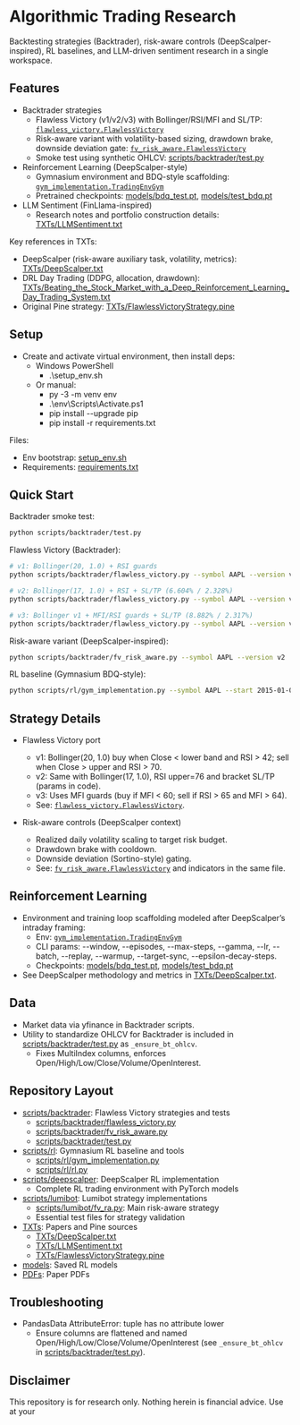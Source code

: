 # Algorithmic Trading Research

Backtesting strategies (Backtrader), risk-aware controls (DeepScalper-inspired), RL baselines, and LLM-driven sentiment research in a single workspace.

## Features
- Backtrader strategies
  - Flawless Victory (v1/v2/v3) with Bollinger/RSI/MFI and SL/TP: [`flawless_victory.FlawlessVictory`](scripts/backtrader/flawless_victory.py)
  - Risk-aware variant with volatility-based sizing, drawdown brake, downside deviation gate: [`fv_risk_aware.FlawlessVictory`](scripts/backtrader/fv_risk_aware.py)
  - Smoke test using synthetic OHLCV: [scripts/backtrader/test.py](scripts/backtrader/test.py)
- Reinforcement Learning (DeepScalper-style)
  - Gymnasium environment and BDQ-style scaffolding: [`gym_implementation.TradingEnvGym`](scripts/rl/gym_implementation.py)
  - Pretrained checkpoints: [models/bdq_test.pt](models/bdq_test.pt), [models/test_bdq.pt](models/test_bdq.pt)
- LLM Sentiment (FinLlama-inspired)
  - Research notes and portfolio construction details: [TXTs/LLMSentiment.txt](TXTs/LLMSentiment.txt)

Key references in TXTs:
- DeepScalper (risk-aware auxiliary task, volatility, metrics): [TXTs/DeepScalper.txt](TXTs/DeepScalper.txt)
- DRL Day Trading (DDPG, allocation, drawdown): [TXTs/Beating_the_Stock_Market_with_a_Deep_Reinforcement_Learning_Day_Trading_System.txt](TXTs/Beating_the_Stock_Market_with_a_Deep_Reinforcement_Learning_Day_Trading_System.txt)
- Original Pine strategy: [TXTs/FlawlessVictoryStrategy.pine](TXTs/FlawlessVictoryStrategy.pine)

## Setup
- Create and activate virtual environment, then install deps:
  - Windows PowerShell
    - .\setup_env.sh
  - Or manual:
    - py -3 -m venv env
    - .\env\Scripts\Activate.ps1
    - pip install --upgrade pip
    - pip install -r requirements.txt

Files:
- Env bootstrap: [setup_env.sh](setup_env.sh)
- Requirements: [requirements.txt](requirements.txt)

## Quick Start

Backtrader smoke test:
```sh
python scripts/backtrader/test.py
```

Flawless Victory (Backtrader):
```sh
# v1: Bollinger(20, 1.0) + RSI guards
python scripts/backtrader/flawless_victory.py --symbol AAPL --version v1

# v2: Bollinger(17, 1.0) + RSI + SL/TP (6.604% / 2.328%)
python scripts/backtrader/flawless_victory.py --symbol AAPL --version v2

# v3: Bollinger v1 + MFI/RSI guards + SL/TP (8.882% / 2.317%)
python scripts/backtrader/flawless_victory.py --symbol AAPL --version v3
```

Risk-aware variant (DeepScalper-inspired):
```sh
python scripts/backtrader/fv_risk_aware.py --symbol AAPL --version v2
```

RL baseline (Gymnasium BDQ-style):
```sh
python scripts/rl/gym_implementation.py --symbol AAPL --start 2015-01-01 --end 2022-12-31 --episodes 1
```

## Strategy Details

- Flawless Victory port
  - v1: Bollinger(20, 1.0) buy when Close < lower band and RSI > 42; sell when Close > upper and RSI > 70.
  - v2: Same with Bollinger(17, 1.0), RSI upper=76 and bracket SL/TP (params in code).
  - v3: Uses MFI guards (buy if MFI < 60; sell if RSI > 65 and MFI > 64).
  - See: [`flawless_victory.FlawlessVictory`](scripts/backtrader/flawless_victory.py).

- Risk-aware controls (DeepScalper context)
  - Realized daily volatility scaling to target risk budget.
  - Drawdown brake with cooldown.
  - Downside deviation (Sortino-style) gating.
  - See: [`fv_risk_aware.FlawlessVictory`](scripts/backtrader/fv_risk_aware.py) and indicators in the same file.

## Reinforcement Learning

- Environment and training loop scaffolding modeled after DeepScalper’s intraday framing:
  - Env: [`gym_implementation.TradingEnvGym`](scripts/rl/gym_implementation.py)
  - CLI params: --window, --episodes, --max-steps, --gamma, --lr, --batch, --replay, --warmup, --target-sync, --epsilon-decay-steps.
  - Checkpoints: [models/bdq_test.pt](models/bdq_test.pt), [models/test_bdq.pt](models/test_bdq.pt)
- See DeepScalper methodology and metrics in [TXTs/DeepScalper.txt](TXTs/DeepScalper.txt).

## Data

- Market data via yfinance in Backtrader scripts.
- Utility to standardize OHLCV for Backtrader is included in [scripts/backtrader/test.py](scripts/backtrader/test.py) as `_ensure_bt_ohlcv`.
  - Fixes MultiIndex columns, enforces Open/High/Low/Close/Volume/OpenInterest.

## Repository Layout
- [scripts/backtrader](scripts/backtrader): Flawless Victory strategies and tests
  - [scripts/backtrader/flawless_victory.py](scripts/backtrader/flawless_victory.py)
  - [scripts/backtrader/fv_risk_aware.py](scripts/backtrader/fv_risk_aware.py)
  - [scripts/backtrader/test.py](scripts/backtrader/test.py)
- [scripts/rl](scripts/rl): Gymnasium RL baseline and tools
  - [scripts/rl/gym_implementation.py](scripts/rl/gym_implementation.py)
  - [scripts/rl/rl.py](scripts/rl/rl.py)
- [scripts/deepscalper](scripts/deepscalper): DeepScalper RL implementation
  - Complete RL trading environment with PyTorch models
- [scripts/lumibot](scripts/lumibot): Lumibot strategy implementations
  - [scripts/lumibot/fv_ra.py](scripts/lumibot/fv_ra.py): Main risk-aware strategy
  - Essential test files for strategy validation
- [TXTs](TXTs): Papers and Pine sources
  - [TXTs/DeepScalper.txt](TXTs/DeepScalper.txt)
  - [TXTs/LLMSentiment.txt](TXTs/LLMSentiment.txt)
  - [TXTs/FlawlessVictoryStrategy.pine](TXTs/FlawlessVictoryStrategy.pine)
- [models](models): Saved RL models
- [PDFs](PDFs): Paper PDFs

## Troubleshooting
- PandasData AttributeError: tuple has no attribute lower
  - Ensure columns are flattened and named Open/High/Low/Close/Volume/OpenInterest (see `_ensure_bt_ohlcv` in [scripts/backtrader/test.py](scripts/backtrader/test.py)).

## Disclaimer
This repository is for research only. Nothing herein is financial advice. Use at your